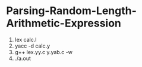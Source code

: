 # Parsing-Random-Length-Arithmetic-Expression

1. lex calc.l
2. yacc -d calc.y
3. g++ lex.yy.c y.yab.c -w
4. ./a.out
